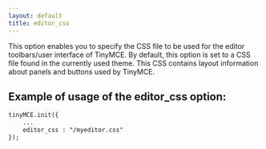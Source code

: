 ```yaml
---
layout: default
title: editor_css
---
```


This option enables you to specify the CSS file to be used for the editor toolbars/user interface of TinyMCE. By default, this option is set to a CSS file found in the currently used theme. This CSS contains layout information about panels and buttons used by TinyMCE.

## Example of usage of the editor_css option:

```html
tinyMCE.init({
	...
	editor_css : "/myeditor.css"
});

```